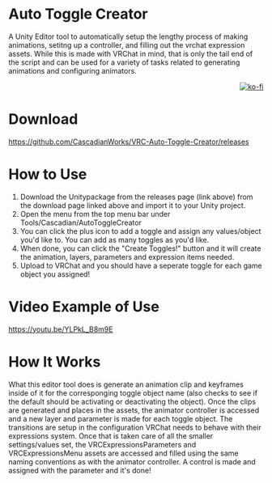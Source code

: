 # Auto Toggle Creator
A Unity Editor tool to automatically setup the lengthy process of making animations, setitng up a controller, and filling out the vrchat expression assets.
While this is made with VRChat in mind, that is only the tail end of the script and can be used for a variety of tasks related to generating animations and configuring animators.<p align="right">[![ko-fi](https://ko-fi.com/img/githubbutton_sm.svg)](https://ko-fi.com/N4N06S00V)</p>

# Download
https://github.com/CascadianWorks/VRC-Auto-Toggle-Creator/releases

# How to Use
1. Download the Unitypackage from the releases page (link above) from the download page linked above and import it to your Unity project.
2. Open the menu from the top menu bar under Tools/Cascadian/AutoToggleCreator
6. You can click the plus icon to add a toggle and assign any values/object you'd like to. You can add as many toggles as you'd like.
7. When done, you can click the "Create Toggles!" button and it will create the animation, layers, parameters and expression items needed.
8. Upload to VRChat and you should have a seperate toggle for each game object you assigned!

# Video Example of Use
https://youtu.be/YLPkL_B8m9E

# How It Works
What this editor tool does is generate an animation clip and keyframes inside of it for the corresponging toggle object name (also checks to see if the default should be activating or deactivating the object). Once the clips are generated and places in the assets, the animator controller is accessed and a new layer and parameter is made for each toggle object. The transitions are setup in the configuration VRChat needs to behave with their expressions system. Once that is taken care of all the smaller settings/values set, the VRCExpressionsParameters and VRCExpressionsMenu assets are accessed and filled using the same naming conventions as with the animator controller. A control is made and assigned with the parameter and it's done!
